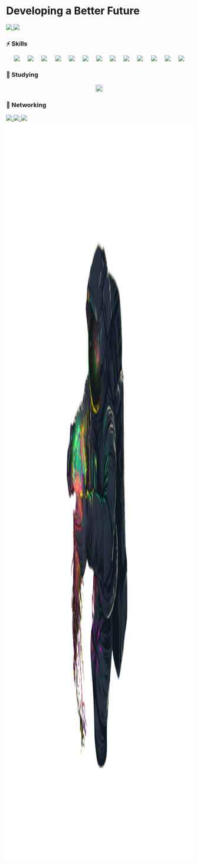 ### <h1>Developing a Better Future</h1>

 <div>
   <a href="https://github.com/rogerio-alvesf">
        <img height="160em" 
            src="https://github-readme-stats.vercel.app/api?username=rogerio-alvesf&show_icons=true&theme=monokai&count_private=true"
        />
        <img height="160em"
            src="https://github-readme-stats.vercel.app/api/top-langs/?username=rogerio-alvesf&layout=compact&angs_count=7&theme=monokai"
        />
   </a>
</div>
 
 ### ⚡ Skills
<div style="display:flex; justify-content: space-evenly;">
    <img src="https://img.shields.io/badge/html5-5E5E5E?logo=Html5&style=for-the-badge&labelColor=000000"/>
    <img src="https://img.shields.io/badge/css3-5E5E5E?logo=Css3&style=for-the-badge&labelColor=000000"/>
    <a href="https://www.javascript.com/" target="_blank">
        <img src="https://img.shields.io/badge/javascript-5E5E5E?logo=JavaScript&style=for-the-badge&labelColor=000000"/>
    </a>
    <a href="https://www.microsoft.com/en-us/sql-server/sql-server-2019" target="_blank">
        <img src="https://img.shields.io/badge/-Sql%20server-5E5E5E?logo=Microsoft%20SQL%20Server&style=for-the-badge&labelColor=000000"/>
    </a>
    <a href="https://www.mysql.com" target="_blank">
        <img src="https://img.shields.io/badge/MySQL-5E5E5E?logo=MySQL&style=for-the-badge&labelColor=dddddd"/>
    </a>
    <a href="https://git-scm.com" target="_blank">
        <img src="https://img.shields.io/badge/git-5E5E5E?logo=Git&style=for-the-badge&labelColor=000000"/>
    </a>
    <a href="https://www.markdownguide.org/getting-started/" target="_blank">
        <img src="https://img.shields.io/badge/markdown-5E5E5E?logo=Markdown&style=for-the-badge&labelColor=000000"/>
    </a>
    <a href="https://material-ui.com/" target="_blank">
        <img src="https://img.shields.io/badge/material%20UI-5E5E5E?logo=Material-UI&style=for-the-badge&labelColor=000000"/>
    </a>
    <a href="https://figma.com/" target="_blank">
        <img src="https://img.shields.io/badge/Figma-5E5E5E?logo=Figma&style=for-the-badge&labelColor=000000"/>
    </a>
    <a href="https://reactjs.org" target="_blank">
        <img src="https://img.shields.io/badge/react-5E5E5E?logo=react&style=for-the-badge&labelColor=000000"/>
    </a>
    <a href="https://www.typescriptlang.org" target="_blank">
        <img src="https://img.shields.io/badge/typescript-5E5E5E?logo=TypeScript&style=for-the-badge&labelColor=000000"/>
    </a>
    <a href="https://azure.microsoft.com/en-us/" target="_blank">
        <img src="https://img.shields.io/badge/Azure-5E5E5E?logo=Microsoft%20Azure&style=for-the-badge&labelColor=000000"/>
    </a>
    <a href="https://www.java.com/" target="_blank">
        <img src="https://img.shields.io/badge/java-5E5E5E?logo=Java&style=for-the-badge&labelColor=000000"/>
    </a>
</div>

### 📖 Studying

<div style="display:flex; justify-content: space-evenly;">
    <a href="https://kotlinlang.org" target="_blank">
        <img src="https://upload.wikimedia.org/wikipedia/commons/thumb/0/06/Kotlin_Icon.svg/768px-Kotlin_Icon.svg.png?20171012085709" style="height: 20px; width: 20px;" />
    </a>
</div>
 
 
### 🔌 Networking
 
<a href="https://www.linkedin.com/in/rogerio-filho-9034481b1" target="_blank">
 <img src="https://img.shields.io/badge/Linkedin-5E5E5E?logo=Linkedin&style=for-the-badge&labelColor=000000"/>
</a>
 
<a href="mailto:rogeriobusiness@protonmail.com" target="_blank">
 <img src="https://img.shields.io/badge/Protonmail-5E5E5E?logo=Protonmail&style=for-the-badge&labelColor=000000"/>
</a>
 
<a href="https://www.instagram.com/rogerio_alvesf/" target="_blank">
 <img src="https://img.shields.io/badge/Instagram-5E5E5E?logo=Instagram&style=for-the-badge&labelColor=000000"/>
</a>

<img src="space-removebg.png" alt="Imagem de um Astronauta" style="height: 50vh;">
